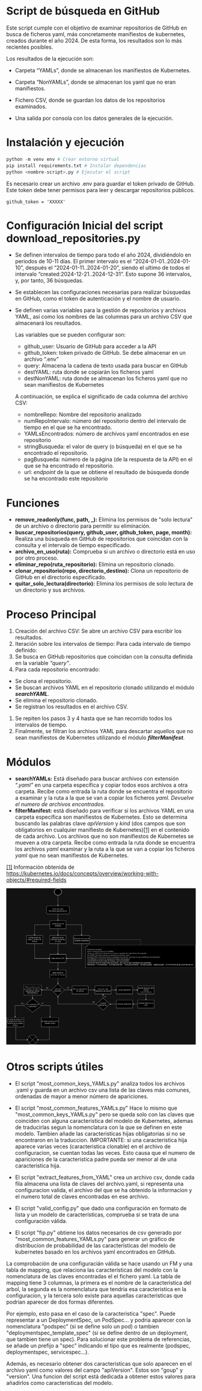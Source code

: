 # Script de búsqueda en GitHub

Este script cumple con el objetivo de examinar repositorios de GitHub en busca de ficheros yaml, más concretamente manifiestos de kubernetes, creados durante el año 2024. De esta forma, los resultados son lo más recientes posibles. 

Los resultados de la ejecución son: 

- Carpeta “YAMLs”, donde se almacenan los manifiestos de Kubernetes. 

- Carpeta “NonYAMLs”, donde se almacenan los yaml que no eran manifiestos. 

- Fichero CSV, donde se guardan los datos de los repositorios examinados.

- Una salida por consola con los datos generales de la ejecución. 

# Instalación y ejecución

```python
python -m venv env # Crear entorno virtual
pip install requirements.txt # Instalar dependencias
python <nombre-script>.py # Ejecutar el script
```

Es necesario crear un archivo .env para guardar el token privado de GitHub. Este token debe tener permisos para leer y descargar repositorios públicos.

```
github_token = 'XXXXX'
```

# Configuración Inicial del script download_repositories.py

- Se definen intervalos de tiempo para todo el año 2024, dividiéndolo en periodos de 10-11 días. El primer intervalo es el “2024-01-01..2024-01-10”, después el “2024-01-11..2024-01-20”, siendo el ultimo de todos el intervalo “created:2024-12-21..2024-12-31”. Esto supone 36 intervalos, y, por tanto, 36 búsquedas.
- Se establecen las configuraciones necesarias para realizar búsquedas en GitHub, como el token de autenticación y el nombre de usuario.
- Se definen varias variables para la gestión de repositorios y archivos YAML, así como los nombres de las columnas para un archivo CSV que almacenará los resultados.
    
    Las variables que se pueden configurar son:
    
    - github_user: Usuario de GitHub para acceder a la API
    - github_token: token privado de GitHub. Se debe almacenar en un archivo “.env”
    - query: Almacena la cadena de texto usada para buscar en GitHub
    - destYAML: ruta donde se copiarán los ficheros yaml
    - destNonYAML: ruta donde se almacenan los ficheros yaml que no sean manifiestos de Kubernetes
    
    A continuación, se explica el significado de cada columna del archivo CSV:
    
    - nombreRepo: Nombre del repositorio analizado
    - numRepoIntervalo: número del repositorio dentro del intervalo de tiempo en el que se ha encontrado.
    - YAMLsEncontrados: número de archivos yaml encontrados en ese repositorio
    - stringBusqueda: el valor de query (o búsqueda) en el que se ha encontrado el repositorio.
    - pagBusqueda: número de la página (de la respuesta de la API) en el que se ha encontrado el repositorio.
    - url: *endpoint* de la que se obtiene el resultado de búsqueda donde se ha encontrado este repositorio

# Funciones

- **remove_readonly(func, path, _):** Elimina los permisos de "solo lectura" de un archivo o directorio para permitir su eliminación.
- **buscar_repositorios(query, github_user, github_token, page, month):** Realiza una búsqueda en GitHub de repositorios que coincidan con la consulta y el intervalo de tiempo especificado.
- **archivo_en_uso(ruta):** Comprueba si un archivo o directorio está en uso por otro proceso.
- **eliminar_repo(ruta_repositorio):** Elimina un repositorio clonado.
- **clonar_repositorio(repo, directorio_destino):** Clona un repositorio de GitHub en el directorio especificado.
- **quitar_solo_lectura(directorio):** Elimina los permisos de solo lectura de un directorio y sus archivos.

# Proceso Principal

1. Creación del archivo CSV: Se abre un archivo CSV para escribir los resultados.
2. Iteración sobre los intervalos de tiempo: Para cada intervalo de tiempo definido:
3. Se busca en GitHub repositorios que coincidan con la consulta definida en la variable *“query”*.
4. Para cada repositorio encontrado:
- Se clona el repositorio.
- Se buscan archivos YAML en el repositorio clonado utilizando el módulo ***searchYAML***.
- Se elimina el repositorio clonado.
- Se registran los resultados en el archivo CSV.
1. Se repiten los pasos 3 y 4 hasta que se han recorrido todos los intervalos de tiempo.
2. Finalmente, se filtran los archivos YAML para descartar aquellos que no sean manifiestos de Kubernetes utilizando el módulo ***filterManifest***.

# Módulos

- **searchYAMLs:** Está diseñado para buscar archivos con extensión “.*yaml”* en una carpeta específica y copiar todos esos archivos a otra carpeta. Recibe como entrada la ruta donde se encuentra el repositorio a examinar y la ruta a la que se van a copiar los ficheros *yaml. Devuelve el numero de archivos encontrados.*
- **filterManifest:** está diseñado para verificar si los archivos YAML en una carpeta específica son manifiestos de Kubernetes. Esto se determina buscando las palabras clave *apiVersion* y *kind* (dos campos que son obligatorios en cualquier manifiesto de Kubernetes)[[1]](https://www.notion.so/Script-de-b-squeda-en-GitHub-0cde2be90d2a4b65897baab916f886ba?pvs=21) en el contenido de cada archivo. Los archivos que no son manifiestos de Kubernetes se mueven a otra carpeta. Recibe como entrada la ruta donde se encuentra los archivos *yaml* examinar y la ruta a la que se van a copiar los ficheros *yaml* que no sean manifiestos de Kubernetes. 

[[1]](https://www.notion.so/Script-de-b-squeda-en-GitHub-0cde2be90d2a4b65897baab916f886ba?pvs=21) Información obtenida de https://kubernetes.io/docs/concepts/overview/working-with-objects/#required-fields

![Diagrama.png](Diagrama.png)

# Otros scripts útiles

- El script "most_common_keys_YAMLs.py" analiza todos los archivos .yaml y guarda en un archivo csv una lista de las claves más comunes, ordenadas de mayor a menor número de apariciones.

- El script "most_common_features_YAMLs.py" Hace lo mismo que "most_common_keys_YAMLs.py" pero se queda solo con las claves que coinciden con alguna caracteristica del modelo de Kubernetes, ademas de traducirlas segun la nomenclatura con la que se definen en este modelo. Tambien añade las caracteristicas hijas obligatorias si no se encontraron en la traduccion. 
IMPORTANTE: si una caracteristica hija aparece varias veces (caracteristica clonable) en el archivo de configuracion, se cuentan todas las veces. Esto causa que el numero de apariciones de la caracteristica padre pueda ser menor al de una caracteristica hija.

- El script "extract_features_from_YAML" crea un archivo csv, donde cada fila almacena una lista de claves del archivo.yaml, si representa una configuracion valida, el archivo del que se ha obtenido la informacion y el numero total de claves encontradas en ese archivo.

- El script "valid_config.py" que dado una configuración en formato de lista y un modelo de características, comprueba si se trata de una configuración válida.

- El script "fip.py" obtiene los datos necesarios de csv generado por "most_common_features_YAMLs.py" para generar un gráfico de distribucion de probabilidad de las características del modelo de kubernetes basado en los archivos yaml encontrados en GitHub.

La comprobación de una configuracián válida se hace usando un FM y una tabla de mapping, que relaciona las características del modelo con la nomenclatura de las claves encontradas el el fichero yaml. La tabla de mapping tiene 3 columnas, la primera es el nombre de la caracteristica del arbol, la segunda es la nomenclatura que tendria esa caracteristica en la configuracion, y la tercera solo existe para aquellas caracteristicas que podrian aparecer de dos formas diferentes.

Por ejemplo, esto pasa en el caso de la caracteristica "spec". Puede representar a un DeploymentSpec, un PodSpec... y podria aparecer con la nomenclatura "podspec" (si se define solo un pod) o tambien "deploymentspec_template_spec" (si se define dentro de un deployment, que tambien tiene un spec). Para solucionar este problema de referencias, se añade un prefijo a "spec" indicando el tipo que es realmente (podspec, deploymentspec, servicespec...).

Además, es necesario obtener dos caracteristicas que solo aparecen en el archivo yaml como valores del campo "apiVersion". Estos son  "goup" y "version". Una funcion del script está dedicada a obtener estos valores para añadirlos como caracteristicas del modelo.
